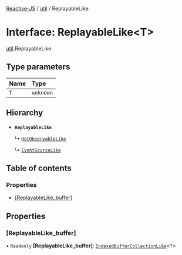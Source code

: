 [Reactive-JS](../README.md) / [util](../modules/util.md) / ReplayableLike

# Interface: ReplayableLike<T\>

[util](../modules/util.md).ReplayableLike

## Type parameters

| Name | Type |
| :------ | :------ |
| `T` | `unknown` |

## Hierarchy

- **`ReplayableLike`**

  ↳ [`HotObservableLike`](rx.HotObservableLike.md)

  ↳ [`EventSourceLike`](util.EventSourceLike.md)

## Table of contents

### Properties

- [[ReplayableLike\_buffer]](util.ReplayableLike.md#[replayablelike_buffer])

## Properties

### [ReplayableLike\_buffer]

• `Readonly` **[ReplayableLike\_buffer]**: [`IndexedBufferCollectionLike`](util.IndexedBufferCollectionLike.md)<`T`\>

